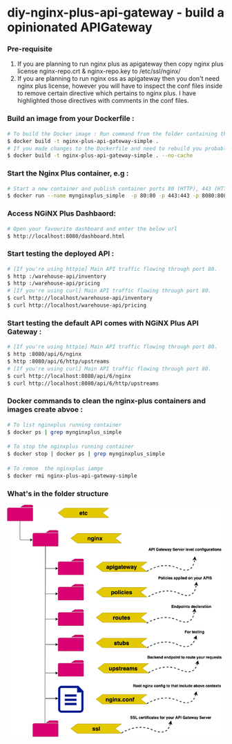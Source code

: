 # diy-nginx-plus-api-gateway - build a opinionated APIGateway

### Pre-requisite

   1. If you are planning to run nginx plus as apigateway then copy nginx plus license nginx-repo.crt & nginx-repo.key to /etc/ssl/nginx/
   2. If you are planning to run nginx oss as apigateway then you don't need nginx plus license, however you will have to inspect the conf files inside to remove 
   certain directive which pertains to nginx plus. I have highlighted those directives with comments in the conf files.


### Build an image from your Dockerfile :

```bash
# To build the Docker image : Run command from the folder containing the `Dockerfile`
$ docker build -t nginx-plus-api-gateway-simple .
# If you made changes to the Dockerfile and need to rebuild you probably need to use--no-cache
$ docker build -t nginx-plus-api-gateway-simple . --no-cache
```

### Start the Nginx Plus container, e.g :

```bash
# Start a new container and publish container ports 80 (HTTP), 443 (HTTPS), 8000 (Demo instructions) and 8080 (NGINX Plus Dashboard) to the host
$ docker run --name mynginxplus_simple  -p 80:80 -p 443:443 -p 8080:8080 -p 8000:8000 -p 9000:9000 -d nginx-plus-api-gateway-simple
```

### Access NGiNX Plus Dashbaord:

```bash
# Open your favourite dashboard and enter the below url
$ http://localhost:8080/dashboard.html
```

### Start testing the deployed API :

```bash
# [If you're using httpie] Main API traffic flowing through port 80. 
$ http :/warehouse-api/inventory
$ http :/warehouse-api/pricing
# [If you're using curl] Main API traffic flowing through port 80.
$ curl http://localhost/warehouse-api/inventory
$ curl http://localhost/warehouse-api/pricing

```

### Start testing the default API comes with NGiNX Plus API Gateway :

```bash
# [If you're using httpie] Main API traffic flowing through port 80. 
$ http :8080/api/6/nginx
$ http :8080/api/6/http/upstreams
# [If you're using curl] Main API traffic flowing through port 80.
$ curl http://localhost:8080/api/6/nginx
$ curl http://localhost:8080/api/6/http/upstreams

```


### Docker commands to clean the nginx-plus containers and images create abvoe :

```bash
# To list nginxplus running container
$ docker ps | grep mynginxplus_simple

# To stop the nginxplus running container
$ docker stop | docker ps | grep mynginxplus_simple

# To remoe  the nginxplus iamge
$ docker rmi nginx-plus-api-gateway-simple
```

### What's in the folder structure
![alt text](image/Folders.png)